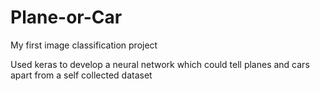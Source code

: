 # Plane-or-Car
My first image classification project

Used keras to develop a neural network which could tell planes and cars apart from a self collected dataset
